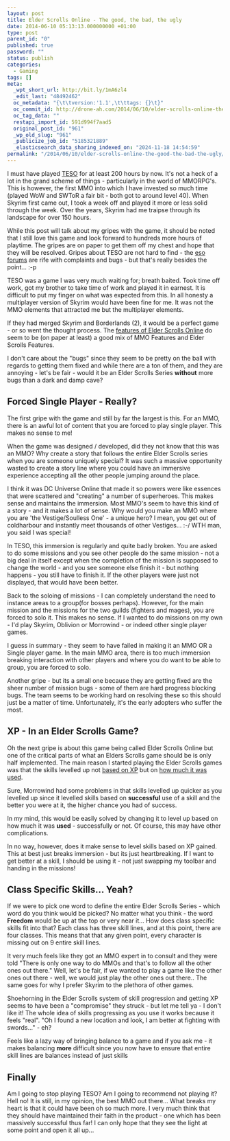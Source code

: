 ```yaml
---
layout: post
title: Elder Scrolls Online - The good, the bad, the ugly
date: 2014-06-10 05:13:13.000000000 +01:00
type: post
parent_id: "0"
published: true
password: ""
status: publish
categories:
  - Gaming
tags: []
meta:
  _wpt_short_url: http://bit.ly/1mA6zl4
  _edit_last: "48492462"
  oc_metadata: "{\t\tversion:'1.1',\t\ttags: {}\t}"
  oc_commit_id: http://drone-ah.com/2014/06/10/elder-scrolls-online-the-good-the-bad-the-ugly/1402373596
  oc_tag_data: ""
  restapi_import_id: 591d994f7aad5
  original_post_id: "961"
  _wp_old_slug: "961"
  _publicize_job_id: "5185321889"
  _elasticsearch_data_sharing_indexed_on: "2024-11-18 14:54:59"
permalink: "/2014/06/10/elder-scrolls-online-the-good-the-bad-the-ugly/"
---
```


I must have played
[TESO](http://elderscrollsonline.com/ "Elder Scrolls Online Main Website") for
at least 200 hours by now. It\'s not a heck of a lot in the grand scheme of
things - particularly in the world of MMORPG\'s. This is however, the first MMO
into which I have invested so much time (played WoW and SWToR a fair bit - both
got to around level 40). When Skyrim first came out, I took a week off and
played it more or less solid through the week. Over the years, Skyrim had me
traipse through its landscape for over 150 hours.

While this post will talk about my gripes with the game, it should be noted that
I still love this game and look forward to hundreds more hours of playtime. The
gripes are on paper to get them off my chest and hope that they will be
resolved. Gripes about TESO are not hard to find - the
[eso forums](http://forums.elderscrollsonline.com/categories/EN-general-discussion "ESO Forums")
are rife with complaints and bugs - but that\'s really besides the point\... :-p

TESO was a game I was very much waiting for; breath baited. Took time off work,
got my brother to take time of work and played it in earnest. It is difficult to
put my finger on what was expected from this. In all honesty a multiplayer
version of Skyrim would have been fine for me. It was not the MMO elements that
attracted me but the multiplayer elements.

If they had merged Skyrim and Borderlands (2), it would be a perfect game - or
so went the thought process. The
[features of Elder Scrolls Online](https://www.playne.com/games/elder-scrolls-online "Features of Elder Scrolls Online")
do seem to be (on paper at least) a good mix of MMO Features and Elder Scrolls
Features.

I don\'t care about the \"bugs\" since they seem to be pretty on the ball with
regards to getting them fixed and while there are a ton of them, and they are
annoying - let\'s be fair - would it be an Elder Scrolls Series **without** more
bugs than a dark and damp cave?

## Forced Single Player - Really?

The first gripe with the game and still by far the largest is this. For an MMO,
there is an awful lot of content that you are forced to play single player. This
makes no sense to me!

When the game was designed / developed, did they not know that this was an MMO?
Why create a story that follows the entire Elder Scrolls series when you are
someone uniquely special? It was such a massive opportunity wasted to create a
story line where you could have an immersive experience accepting all the other
people jumping around the place.

I think it was DC Universe Online that made it so powers were like essences that
were scattered and \"creating\" a number of superheroes. This makes sense and
maintains the immersion. Most MMO\'s seem to have this kind of a story - and it
makes a lot of sense. Why would you make an MMO where you are \'the
Vestige/Soulless One\' - a unique hero? I mean, you get out of coldharbour and
instantly meet thousands of other Vestiges\... :-/ WTH man, you said I was
special!

In TESO, this immersion is regularly and quite badly broken. You are asked to do
some missions and you see other people do the same mission - not a big deal in
itself except when the completion of the mission is supposed to change the
world - and you see someone else finish it - but nothing happens - you still
have to finish it. If the other players were just not displayed, that would have
been better.

Back to the soloing of missions - I can completely understand the need to
instance areas to a group(for bosses perhaps). However, for the main mission and
the missions for the two guilds (fighters and mages), you are forced to solo it.
This makes no sense. If I wanted to do missions on my own - I\'d play Skyrim,
Oblivion or Morrowind - or indeed other single player games.

I guess in summary - they seem to have failed in making it an MMO OR a Single
player game. In the main MMO area, there is too much immersion breaking
interaction with other players and where you do want to be able to group, you
are forced to solo.

Another gripe - but its a small one because they are getting fixed are the sheer
number of mission bugs - some of them are hard progress blocking bugs. The team
seems to be working hard on resolving these so this should just be a matter of
time. Unfortunately, it\'s the early adopters who suffer the most.

## XP - In an Elder Scrolls Game?

Oh the next gripe is about this game being called Elder Scrolls Online but one
of the critical parts of what an Elders Scrolls game should be is only half
implemented. The main reason I started playing the Elder Scrolls games was that
the skills levelled up not
[based on XP](https://www.playne.com/features/gaining-xp "Gaining XP (Feature)")
but on
[how much it was used](http://www.playne.com/features/using-skills "Level Up Using Skills (Feature)").

Sure, Morrowind had some problems in that skills levelled up quicker as you
levelled up since it levelled skills based on **successful** use of a skill and
the better you were at it, the higher chance you had of success.

In my mind, this would be easily solved by changing it to level up based on how
much it was **used** - successfully or not. Of course, this may have other
complications.

In no way, however, does it make sense to level skills based on XP gained. This
at best just breaks immersion - but its just heartbreaking. If I want to get
better at a skill, I should be using it - not just swapping my toolbar and
handing in the missions!

## Class Specific Skills\... Yeah?

If we were to pick one word to define the entire Elder Scrolls Series - which
word do you think would be picked? No matter what you think - the word
**Freedom** would be up at the top or very near it\... How does class specific
skills fit into that? Each class has three skill lines, and at this point, there
are four classes. This means that that any given point, every character is
missing out on 9 entire skill lines.

It very much feels like they got an MMO expert in to consult and they were told
\"There is only one way to do MMOs and that\'s to follow all the other ones out
there.\" Well, let\'s be fair, if we wanted to play a game like the other ones
out there - well, we would just play the other ones out there.. The same goes
for why I prefer Skyrim to the plethora of other games.

Shoehorning in the Elder Scrolls system of skill progression and getting XP
seems to have been a \"compromise\" they struck - but let me tell ya - I don\'t
like it! The whole idea of skills progressing as you use it works because it
feels \"real\". \"Oh I found a new location and look, I am better at fighting
with swords\...\" - eh?

Feels like a lazy way of bringing balance to a game and if you ask me - it makes
balancing **more** difficult since you now have to ensure that entire skill
lines are balances instead of just skills

## Finally

Am I going to stop playing TESO? Am I going to recommend not playing it? Hell
no! It is still, in my opinion, the best MMO out there\... What breaks my heart
is that it could have been oh so much more. I very much think that they should
have maintained their faith in the product - one which has been massively
successful thus far! I can only hope that they see the light at some point and
open it all up\...
